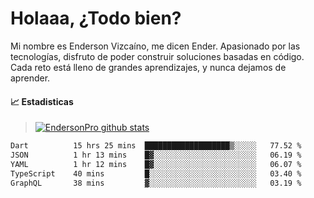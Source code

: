 
# Holaaa, ¿Todo bien?

Mi nombre es Enderson Vizcaíno, me dicen Ender. Apasionado por las tecnologías, disfruto de poder construir soluciones basadas en código. Cada reto está lleno de grandes aprendizajes, y nunca dejamos de aprender. 

#### :chart_with_upwards_trend: Estadisticas
> [![EndersonPro github stats](https://github-readme-stats.vercel.app/api?username=endersonpro&theme=vue-dark&show_icons=true)](https://github.com/anuraghazra/github-readme-stats) 


<!--START_SECTION:waka-->

```txt
Dart          15 hrs 25 mins  ███████████████████▒░░░░░   77.52 %
JSON          1 hr 13 mins    █▓░░░░░░░░░░░░░░░░░░░░░░░   06.19 %
YAML          1 hr 12 mins    █▓░░░░░░░░░░░░░░░░░░░░░░░   06.07 %
TypeScript    40 mins         █░░░░░░░░░░░░░░░░░░░░░░░░   03.40 %
GraphQL       38 mins         ▓░░░░░░░░░░░░░░░░░░░░░░░░   03.19 %
```

<!--END_SECTION:waka-->

[website]: https://endersonpro.github.io/portfolio/
[twitter]: https://twitter.com/endersonj_
[youtube]: https://youtube.com/ByEnderson
[instagram]: https://instagram.com/endersonvizc
[linkedin]: https://www.linkedin.com/in/enderson-vizcaino-2aa927175/
